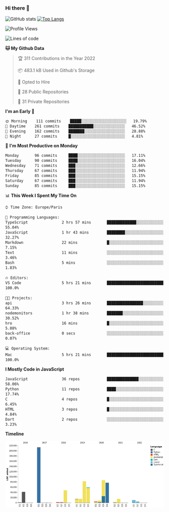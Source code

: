 ### Hi there 👋


![GitHub stats](https://github-readme-stats.vercel.app/api?username=eastkap&theme=dark&show_icons=true&count_private=true)
[![Top Langs](https://github-readme-stats.vercel.app/api/top-langs/?username=eastkap&layout=compact)](https://github.com/anuraghazra/github-readme-stats)



<!--START_SECTION:waka-->
![Profile Views](http://img.shields.io/badge/Profile%20Views-0-blue)

![Lines of code](https://img.shields.io/badge/From%20Hello%20World%20I%27ve%20Written-696619%20lines%20of%20code-blue)

**🐱 My Github Data** 

> 🏆 311 Contributions in the Year 2022
 > 
> 📦 483.1 kB Used in Github's Storage 
 > 
> 💼 Opted to Hire
 > 
> 📜 28 Public Repositories 
 > 
> 🔑 31 Private Repositories  
 > 
**I'm an Early 🐤** 

```text
🌞 Morning    111 commits    █████░░░░░░░░░░░░░░░░░░░░   19.79% 
🌆 Daytime    261 commits    ███████████░░░░░░░░░░░░░░   46.52% 
🌃 Evening    162 commits    ███████░░░░░░░░░░░░░░░░░░   28.88% 
🌙 Night      27 commits     █░░░░░░░░░░░░░░░░░░░░░░░░   4.81%

```
📅 **I'm Most Productive on Monday** 

```text
Monday       96 commits     ████░░░░░░░░░░░░░░░░░░░░░   17.11% 
Tuesday      90 commits     ████░░░░░░░░░░░░░░░░░░░░░   16.04% 
Wednesday    71 commits     ███░░░░░░░░░░░░░░░░░░░░░░   12.66% 
Thursday     67 commits     ███░░░░░░░░░░░░░░░░░░░░░░   11.94% 
Friday       85 commits     ███░░░░░░░░░░░░░░░░░░░░░░   15.15% 
Saturday     67 commits     ███░░░░░░░░░░░░░░░░░░░░░░   11.94% 
Sunday       85 commits     ███░░░░░░░░░░░░░░░░░░░░░░   15.15%

```


📊 **This Week I Spent My Time On** 

```text
⌚︎ Time Zone: Europe/Paris

💬 Programming Languages: 
TypeScript               2 hrs 57 mins       █████████████░░░░░░░░░░░░   55.04% 
JavaScript               1 hr 43 mins        ████████░░░░░░░░░░░░░░░░░   32.27% 
Markdown                 22 mins             █░░░░░░░░░░░░░░░░░░░░░░░░   7.15% 
Text                     11 mins             ░░░░░░░░░░░░░░░░░░░░░░░░░   3.46% 
Bash                     5 mins              ░░░░░░░░░░░░░░░░░░░░░░░░░   1.83%

🔥 Editors: 
VS Code                  5 hrs 21 mins       █████████████████████████   100.0%

🐱‍💻 Projects: 
api                      3 hrs 26 mins       ████████████████░░░░░░░░░   64.33% 
nodemonitors             1 hr 38 mins        ███████░░░░░░░░░░░░░░░░░░   30.52% 
hro                      16 mins             █░░░░░░░░░░░░░░░░░░░░░░░░   5.08% 
back-office              0 secs              ░░░░░░░░░░░░░░░░░░░░░░░░░   0.07%

💻 Operating System: 
Mac                      5 hrs 21 mins       █████████████████████████   100.0%

```

**I Mostly Code in JavaScript** 

```text
JavaScript               36 repos            ██████████████░░░░░░░░░░░   58.06% 
Python                   11 repos            ████░░░░░░░░░░░░░░░░░░░░░   17.74% 
C                        4 repos             █░░░░░░░░░░░░░░░░░░░░░░░░   6.45% 
HTML                     3 repos             █░░░░░░░░░░░░░░░░░░░░░░░░   4.84% 
Dart                     2 repos             ░░░░░░░░░░░░░░░░░░░░░░░░░   3.23%

```


**Timeline**

![Chart not found](https://raw.githubusercontent.com/Eastkap/Eastkap/main/charts/bar_graph.png) 


<!--END_SECTION:waka-->

<!--
**Eastkap/eastkap** is a ✨ _special_ ✨ repository because its `README.md` (this file) appears on your GitHub profile.

Here are some ideas to get you started:

- 🔭 I’m currently working on ...
- 🌱 I’m currently learning ...
- 👯 I’m looking to collaborate on ...
- 🤔 I’m looking for help with ...
- 💬 Ask me about ...
- 📫 How to reach me: ...
- 😄 Pronouns: ...
- ⚡ Fun fact: ...
-->
